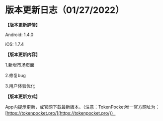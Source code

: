 # 版本更新日志（01/27/2022）

**【版本更新詳情】**

Android: 1.4.0

iOS: 1.7.4



**【版本更新内容】**

1.新增市场页面

2.修复bug

3.用户体验优化



**【版本更新方式】**

App内提示更新，或官网下载最新版本。（注意：TokenPocket唯一官方网址为：[https://tokenpocket.pro/](https://tokenpocket.pro/)）
